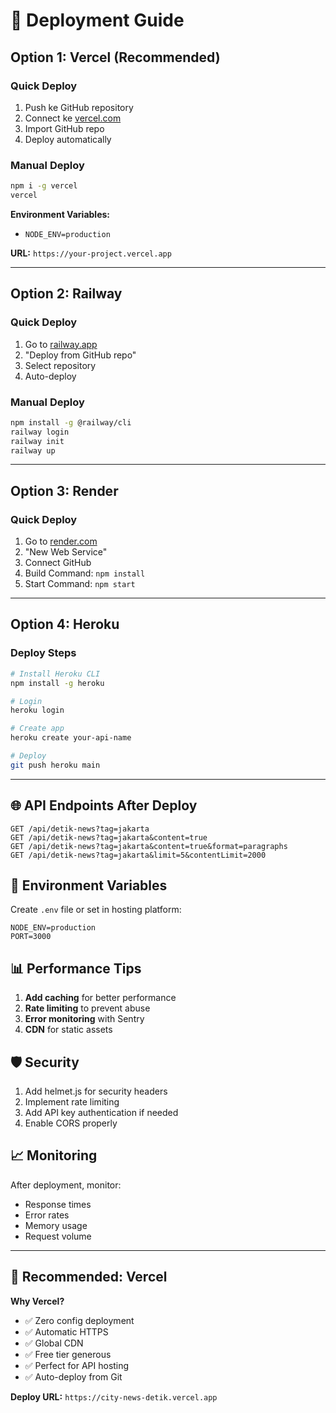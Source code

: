 # 🚀 Deployment Guide

## Option 1: Vercel (Recommended)

### Quick Deploy
1. Push ke GitHub repository
2. Connect ke [vercel.com](https://vercel.com)
3. Import GitHub repo
4. Deploy automatically

### Manual Deploy
```bash
npm i -g vercel
vercel
```

**Environment Variables:**
- `NODE_ENV=production`

**URL:** `https://your-project.vercel.app`

---

## Option 2: Railway

### Quick Deploy
1. Go to [railway.app](https://railway.app)
2. "Deploy from GitHub repo"
3. Select repository
4. Auto-deploy

### Manual Deploy
```bash
npm install -g @railway/cli
railway login
railway init
railway up
```

---

## Option 3: Render

### Quick Deploy
1. Go to [render.com](https://render.com)
2. "New Web Service"
3. Connect GitHub
4. Build Command: `npm install`
5. Start Command: `npm start`

---

## Option 4: Heroku

### Deploy Steps
```bash
# Install Heroku CLI
npm install -g heroku

# Login
heroku login

# Create app
heroku create your-api-name

# Deploy
git push heroku main
```

---

## 🌐 **API Endpoints After Deploy**

```
GET /api/detik-news?tag=jakarta
GET /api/detik-news?tag=jakarta&content=true
GET /api/detik-news?tag=jakarta&content=true&format=paragraphs
GET /api/detik-news?tag=jakarta&limit=5&contentLimit=2000
```

## 🔧 **Environment Variables**

Create `.env` file or set in hosting platform:
```
NODE_ENV=production
PORT=3000
```

## 📊 **Performance Tips**

1. **Add caching** for better performance
2. **Rate limiting** to prevent abuse
3. **Error monitoring** with Sentry
4. **CDN** for static assets

## 🛡️ **Security**

1. Add helmet.js for security headers
2. Implement rate limiting
3. Add API key authentication if needed
4. Enable CORS properly

## 📈 **Monitoring**

After deployment, monitor:
- Response times
- Error rates
- Memory usage
- Request volume

---

## 🎯 **Recommended: Vercel**

**Why Vercel?**
- ✅ Zero config deployment
- ✅ Automatic HTTPS
- ✅ Global CDN
- ✅ Free tier generous
- ✅ Perfect for API hosting
- ✅ Auto-deploy from Git

**Deploy URL:** `https://city-news-detik.vercel.app`
